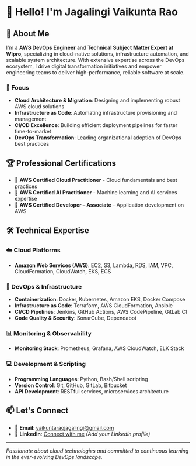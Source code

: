 # 👋 Hello! I'm Jagalingi Vaikunta Rao

## 🚀 About Me
I'm a **AWS DevOps Engineer** and **Technical Subject Matter Expert at Wipro**, specializing in cloud-native solutions, infrastructure automation, and scalable system architecture. With extensive expertise across the DevOps ecosystem, I drive digital transformation initiatives and empower engineering teams to deliver high-performance, reliable software at scale.

### 🎯 Focus
- **Cloud Architecture & Migration**: Designing and implementing robust AWS cloud solutions
- **Infrastructure as Code**: Automating infrastructure provisioning and management
- **CI/CD Excellence**: Building efficient deployment pipelines for faster time-to-market
- **DevOps Transformation**: Leading organizational adoption of DevOps best practices

## 🏆 Professional Certifications
- 🏅 **AWS Certified Cloud Practitioner** - Cloud fundamentals and best practices
- 🏅 **AWS Certified AI Practitioner** - Machine learning and AI services expertise
- 🏅 **AWS Certified Developer – Associate** - Application development on AWS

## 🛠️ Technical Expertise

### ☁️ Cloud Platforms
- **Amazon Web Services (AWS)**: EC2, S3, Lambda, RDS, IAM, VPC, CloudFormation, CloudWatch, EKS, ECS

### 🔧 DevOps & Infrastructure
- **Containerization**: Docker, Kubernetes, Amazon EKS, Docker Compose
- **Infrastructure as Code**: Terraform, AWS CloudFormation, Ansible
- **CI/CD Pipelines**: Jenkins, GitHub Actions, AWS CodePipeline, GitLab CI
- **Code Quality & Security**: SonarCube, Dependabot

### 📊 Monitoring & Observability
- **Monitoring Stack**: Prometheus, Grafana, AWS CloudWatch, ELK Stack
### 💻 Development & Scripting
- **Programming Languages**: Python, Bash/Shell scripting
- **Version Control**: Git, GitHub, GitLab, Bitbucket
- **API Development**: RESTful services, microservices architecture



## 📫 Let's Connect
- 📧 **Email**: [vaikuntaraojagalingi@gmail.com](mailto:vaikuntaraojagalingi@gmail.com)
- 💼 **LinkedIn**: [Connect with me](https://www.linkedin.com/in/vaikuntarao/) *(Add your LinkedIn profile)*

---

*Passionate about cloud technologies and committed to continuous learning in the ever-evolving DevOps landscape.*

